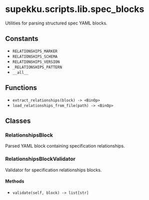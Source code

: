 # supekku.scripts.lib.spec_blocks

Utilities for parsing structured spec YAML blocks.

## Constants

- `RELATIONSHIPS_MARKER`
- `RELATIONSHIPS_SCHEMA`
- `RELATIONSHIPS_VERSION`
- `_RELATIONSHIPS_PATTERN`
- `__all__`

## Functions

- `extract_relationships(block) -> <BinOp>`
- `load_relationships_from_file(path) -> <BinOp>`

## Classes

### RelationshipsBlock

Parsed YAML block containing specification relationships.

### RelationshipsBlockValidator

Validator for specification relationships blocks.

#### Methods

- `validate(self, block) -> list[str]`
